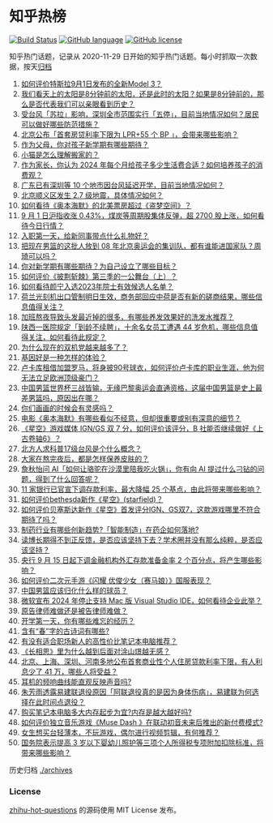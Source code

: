 # 知乎热榜
[![Build Status](https://github.com/ToWeLong/zhihu-hot-questions/workflows/CI/badge.svg)](https://github.com/ToWeLong/zhihu-hot-questions/actions)
[![GitHub language](https://img.shields.io/badge/language-golang-orange.svg)](https://golang.org/)
[![GitHub license](https://img.shields.io/github/license/ToWeLong/zhihu-hot-questions)](https://github.com/ToWeLong/zhihu-hot-questions/blob/main/LICENSE)

知乎热门话题，记录从 2020-11-29 日开始的知乎热门话题。每小时抓取一次数据，按天[归档](./archives)

<!-- BEGIN -->

1. [如何评价特斯拉9月1日发布的全新Model 3？](https://www.zhihu.com/question/620112693)
1. [我们看天上的太阳是8分钟前的太阳，还是此时的太阳？如果是8分钟前的，那么是否代表我们可以亲眼看到历史？](https://www.zhihu.com/question/614860173)
1. [受台风「苏拉」影响，深圳全市范围实行「五停」，目前当地情况如何？居民可以做好哪些防范措施？](https://www.zhihu.com/question/620132489)
1. [北京公布「首套房贷利率下限为  LPR+55 个 BP 」，会带来哪些影响？](https://www.zhihu.com/question/620142169)
1. [作为父母，你对孩子新学期有哪些期待？](https://www.zhihu.com/question/619507713)
1. [小猫是怎么理解搬家的？](https://www.zhihu.com/question/619958326)
1. [作为家长，你认为 2024 年每个月给孩子多少生活费合适？如何培养孩子的消费观？](https://www.zhihu.com/question/620019656)
1. [广东已有深圳等 10 个地市因台风延迟开学，目前当地情况如何？](https://www.zhihu.com/question/620004320)
1. [北京顺义区发生 2.7 级地震，具体情况如何？](https://www.zhihu.com/question/620160887)
1. [如何看待《奥本海默》的北美票房超过《盗梦空间》？](https://www.zhihu.com/question/619375441)
1. [9 月 1 日沪指收涨 0.43%，煤炭等周期股集体反弹，超 2700 股上涨，如何看待今日行情？](https://www.zhihu.com/question/620121606)
1. [入职第一天，给新同事带点什么礼物好？](https://www.zhihu.com/question/619704045)
1. [把现在男篮的这批人放到 08 年北京奥运会的集训队，都有谁能进国家队？周琦可以吗？](https://www.zhihu.com/question/619772383)
1. [你对新学期有哪些期待？为自己设立了哪些目标？](https://www.zhihu.com/question/619681000)
1. [如何评价《披荆斩棘》第三季的一公舞台（上）？](https://www.zhihu.com/question/620115393)
1. [如何看待颜宁入选2023年院士有效候选人名单？](https://www.zhihu.com/question/619969641)
1. [荷兰光刻机出口管制明日生效，商务部回应中荷是否有新的磋商结果，哪些信息值得关注？](https://www.zhihu.com/question/620003791)
1. [加班熬夜导致头发最近掉的很多，有哪些养发效果好的洗发水推荐？](https://www.zhihu.com/question/616665188)
1. [陕西一医院规定「到龄不续聘」，十余名女员工遭遇 44 岁危机，哪些信息值得关注，如何看待此规定？](https://www.zhihu.com/question/619992844)
1. [为什么现在的双机党越来越多了？](https://www.zhihu.com/question/617924805)
1. [基因好是一种怎样的体验？](https://www.zhihu.com/question/47151897)
1. [卢卡库租借加盟罗马，将身披90号球衣，如何评价卢卡库的职业生涯，他为何无法立足欧洲顶级豪门？](https://www.zhihu.com/question/620018503)
1. [中国男篮世界杯三战皆输，无缘巴黎奥运会直通资格，这届中国男篮是史上最差男篮吗，原因出在哪？](https://www.zhihu.com/question/619961731)
1. [你们画画的时候会有灵感吗？](https://www.zhihu.com/question/614438171)
1. [电影《奥本海默》有哪些看似不经意，但却很重要或别有深意的细节？](https://www.zhihu.com/question/619675583)
1. [《星空》游戏媒体 IGN/GS 双 7 分，如何评价该评分，B 社能否继续做好《上古卷轴6》？](https://www.zhihu.com/question/620086485)
1. [北方人求科普17级台风是个什么概念？](https://www.zhihu.com/question/32098024)
1. [大家在熬完夜后，都是怎样保养皮肤的？](https://www.zhihu.com/question/618519329)
1. [詹秋怡问 AI「如何让骆驼在沙漠里陪我吃火锅」，你有向 AI 提过什么刁钻的问题，得到了什么回答呢？](https://www.zhihu.com/question/619145432)
1. [11 家银行已官宣下调存款利率，最大降幅 25 个基点，由此将带来哪些影响？](https://www.zhihu.com/question/620108674)
1. [如何评价bethesda新作《星空》(starfield)？](https://www.zhihu.com/question/280808285)
1. [如何评价贝塞斯达新作《星空》首发评分IGN、GS双7，这款游戏哪里不符合期待了吗？](https://www.zhihu.com/question/620087133)
1. [制药行业有哪些创新趋势?「智能制造」在药企如何落地?](https://www.zhihu.com/question/620015859)
1. [读博长期得不到正反馈，是否应该坚持下去？学术圈并没有那么纯粹，是否应该坚持？](https://www.zhihu.com/question/614087678)
1. [央行 9 月 15 日起下调金融机构外汇存款准备金率 2 个百分点，将产生哪些影响？](https://www.zhihu.com/question/620117328)
1. [如何评价二次元手游《闪耀 优俊少女（赛马娘）》国服表现？](https://www.zhihu.com/question/619773301)
1. [中国男篮应该归化什么样的球员？](https://www.zhihu.com/question/619488670)
1. [微软宣布 2024 年停止支持 Mac 版 Visual Studio IDE，如何看待企业此举？](https://www.zhihu.com/question/619961779)
1. [原告律师难做还是被告律师难做？](https://www.zhihu.com/question/615223382)
1. [开学第一天，你有哪些难忘的经历？](https://www.zhihu.com/question/619680519)
1. [含有“春”字的古诗词有哪些?](https://www.zhihu.com/question/620054491)
1. [有没有适合职场新人的高性价比笔记本电脑推荐？](https://www.zhihu.com/question/617348520)
1. [《长相思》里为什么越到后面对涂山璟越无感？](https://www.zhihu.com/question/617345784)
1. [北京、上海、深圳、河南多地公布首套商业性个人住房贷款利率下限，有人利息少了 41 万，哪些人将受益？](https://www.zhihu.com/question/620154745)
1. [耳机的频响曲线能直观反映声音吗?](https://www.zhihu.com/question/619399456)
1. [朱芳雨透露易建联退役原因「阿联退役真的是因为身体伤病」，易建联为何选择在此时间点退役？](https://www.zhihu.com/question/619811129)
1. [购买笔记本电脑多大内存起步为宜?内存是越大越好吗?](https://www.zhihu.com/question/618881677)
1. [如何评价独立音乐游戏《Muse Dash 》在联动初音未来后推出的新付费模式?](https://www.zhihu.com/question/620054580)
1. [女生想买台轻薄本，不玩游戏，偶尔进行视频剪辑，有何推荐？](https://www.zhihu.com/question/617704843)
1. [国务院表示提高 3 岁以下婴幼儿照护等三项个人所得税专项附加扣除标准，将带来哪些影响？](https://www.zhihu.com/question/620011560)

<!-- END -->

历史归档 [./archives](./archives)


### License
[zhihu-hot-questions](https://github.com/towelong/zhihu-hot-questions) 的源码使用 MIT License 发布。